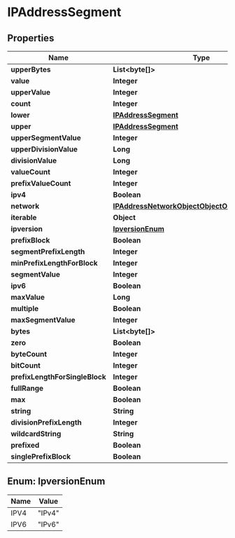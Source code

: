 

# IPAddressSegment


## Properties

| Name | Type | Description | Notes |
|------------ | ------------- | ------------- | -------------|
|**upperBytes** | **List&lt;byte[]&gt;** |  |  [optional] |
|**value** | **Integer** |  |  [optional] |
|**upperValue** | **Integer** |  |  [optional] |
|**count** | **Integer** |  |  [optional] |
|**lower** | [**IPAddressSegment**](IPAddressSegment.md) |  |  [optional] |
|**upper** | [**IPAddressSegment**](IPAddressSegment.md) |  |  [optional] |
|**upperSegmentValue** | **Integer** |  |  [optional] |
|**upperDivisionValue** | **Long** |  |  [optional] |
|**divisionValue** | **Long** |  |  [optional] |
|**valueCount** | **Integer** |  |  [optional] |
|**prefixValueCount** | **Integer** |  |  [optional] |
|**ipv4** | **Boolean** |  |  [optional] |
|**network** | [**IPAddressNetworkObjectObjectObjectObjectObject**](IPAddressNetworkObjectObjectObjectObjectObject.md) |  |  [optional] |
|**iterable** | **Object** |  |  [optional] |
|**ipversion** | [**IpversionEnum**](#IpversionEnum) |  |  [optional] |
|**prefixBlock** | **Boolean** |  |  [optional] |
|**segmentPrefixLength** | **Integer** |  |  [optional] |
|**minPrefixLengthForBlock** | **Integer** |  |  [optional] |
|**segmentValue** | **Integer** |  |  [optional] |
|**ipv6** | **Boolean** |  |  [optional] |
|**maxValue** | **Long** |  |  [optional] |
|**multiple** | **Boolean** |  |  [optional] |
|**maxSegmentValue** | **Integer** |  |  [optional] |
|**bytes** | **List&lt;byte[]&gt;** |  |  [optional] |
|**zero** | **Boolean** |  |  [optional] |
|**byteCount** | **Integer** |  |  [optional] |
|**bitCount** | **Integer** |  |  [optional] |
|**prefixLengthForSingleBlock** | **Integer** |  |  [optional] |
|**fullRange** | **Boolean** |  |  [optional] |
|**max** | **Boolean** |  |  [optional] |
|**string** | **String** |  |  [optional] |
|**divisionPrefixLength** | **Integer** |  |  [optional] |
|**wildcardString** | **String** |  |  [optional] |
|**prefixed** | **Boolean** |  |  [optional] |
|**singlePrefixBlock** | **Boolean** |  |  [optional] |



## Enum: IpversionEnum

| Name | Value |
|---- | -----|
| IPV4 | &quot;IPv4&quot; |
| IPV6 | &quot;IPv6&quot; |



